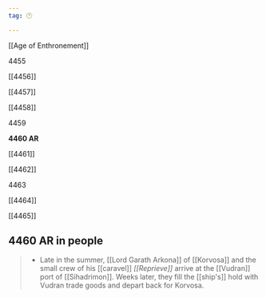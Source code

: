 ```yaml
---
tag: 🕛

---
```

[[Age of Enthronement]]


4455

[[4456]]

[[4457]]

[[4458]]

4459

**4460 AR**

[[4461]]

[[4462]]

4463

[[4464]]

[[4465]]



## 4460 AR in people

>  - Late in the summer, [[Lord Garath Arkona]] of [[Korvosa]] and the small crew of his [[caravel]] *[[Reprieve]]* arrive at the [[Vudran]] port of [[Sihadrimon]]. Weeks later, they fill the [[ship's]] hold with Vudran trade goods and depart back for Korvosa.






